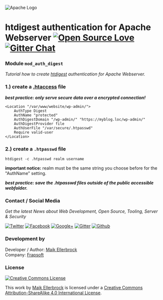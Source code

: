 ![Apache Logo](https://github.frapsoft.com/top/apache.gif)

# htdigest authentication for Apache Webserver [![Open Source Love](https://badges.frapsoft.com/os/v1/open-source.svg?v101)](https://github.com/ellerbrock/open-source-badge/) [![Gitter Chat](https://badges.gitter.im/frapsoft/frapsoft.svg)](https://gitter.im/frapsoft/frapsoft/)  

### Module `mod_auth_digest`

*Tutorial how to create [htdigest](http://httpd.apache.org/docs/current/mod/mod_auth_digest.html) authentication for Apache Webserver.*  

### 1.) create a [.htaccess](https://httpd.apache.org/docs/2.4/howto/htaccess.html) file  

***best practice: only serve secure data over a encrypted connection!***  

```
<Location "/var/www/website/wp-admin/">
    AuthType Digest
   	AuthName "protected"
    AuthDigestDomain "/wp-admin/" "https://myblog.loc/wp-admin/"
    AuthDigestProvider file
    AuthUserFile "/var/secure/.htpasswd"
    Require valid-user
</Location>
```


### 2.) create a `.htpasswd` file

`htdigest -c .htpasswd realm username`   

**important notice:** realm must be the same string you choose before for the "AuthName" setting.

***best practice: save the .htpasswd files outside of the public accessible webfolder.***  


### Contact / Social Media

*Get the latest News about Web Development, Open Source, Tooling, Server & Security*

[![Twitter](https://github.frapsoft.com/social/twitter.png)](https://twitter.com/frapsoft/)
[![Facebook](https://github.frapsoft.com/social/facebook.png)](https://www.facebook.com/frapsoft/)
[![Google+](https://github.frapsoft.com/social/google-plus.png)](https://plus.google.com/116540931335841862774)
[![Gitter](https://github.frapsoft.com/social/gitter.png)](https://gitter.im/frapsoft/frapsoft/)
[![Github](https://github.frapsoft.com/social/github.png)](https://github.com/ellerbrock/)

### Development by 

Developer / Author: [Maik Ellerbrock](https://github.com/ellerbrock/)  
Company: [Frapsoft](https://github.com/frapsoft/)


### License 

<a rel="license" href="http://creativecommons.org/licenses/by-sa/4.0/"><img alt="Creative Commons License" style="border-width:0" src="https://i.creativecommons.org/l/by-sa/4.0/88x31.png" /></a><br />

This work by <a xmlns:cc="http://creativecommons.org/ns#" href="https://github.com/ellerbrock/" property="cc:attributionName" rel="cc:attributionURL">Maik Ellerbrock</a> is licensed under a <a rel="license" href="http://creativecommons.org/licenses/by-sa/4.0/">Creative Commons Attribution-ShareAlike 4.0 International License</a>.